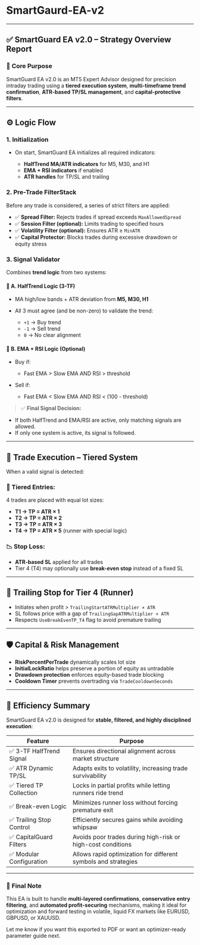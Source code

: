 # SmartGaurd-EA-v2
---

## ✅ **SmartGuard EA v2.0 – Strategy Overview Report**

### 🎯 **Core Purpose**

SmartGuard EA v2.0 is an MT5 Expert Advisor designed for precision intraday trading using a **tiered execution system**, **multi-timeframe trend confirmation**, **ATR-based TP/SL management**, and **capital-protective filters**.

---

## ⚙️ **Logic Flow**

### 1. **Initialization**

* On start, SmartGuard EA initializes all required indicators:

  * **HalfTrend MA/ATR indicators** for M5, M30, and H1
  * **EMA + RSI indicators** if enabled
  * **ATR handles** for TP/SL and trailing

### 2. **Pre-Trade FilterStack**

Before any trade is considered, a series of strict filters are applied:

* ✅ **Spread Filter:** Rejects trades if spread exceeds `MaxAllowedSpread`
* ✅ **Session Filter (optional):** Limits trading to specified hours
* ✅ **Volatility Filter (optional):** Ensures ATR ≥ `MinATR`
* ✅ **Capital Protector:** Blocks trades during excessive drawdown or equity stress

### 3. **Signal Validator**

Combines **trend logic** from two systems:

#### 📌 A. **HalfTrend Logic (3-TF)**

* MA high/low bands + ATR deviation from **M5, M30, H1**
* All 3 must agree (and be non-zero) to validate the trend:

  * `+1` → Buy trend
  * `-1` → Sell trend
  * `0` → No clear alignment

#### 📌 B. **EMA + RSI Logic (Optional)**

* Buy if:

  * Fast EMA > Slow EMA AND RSI > threshold
* Sell if:

  * Fast EMA < Slow EMA AND RSI < (100 - threshold)

> ✅ **Final Signal Decision:**

* If both HalfTrend and EMA/RSI are active, only matching signals are allowed.
* If only one system is active, its signal is followed.

---

## 🔁 **Trade Execution – Tiered System**

When a valid signal is detected:

### 🧩 Tiered Entries:

4 trades are placed with equal lot sizes:

* **T1 → TP = ATR × 1**
* **T2 → TP = ATR × 2**
* **T3 → TP = ATR × 3**
* **T4 → TP = ATR × 5** (runner with special logic)

### 📉 Stop Loss:

* **ATR-based SL** applied for all trades
* Tier 4 (T4) may optionally use **break-even stop** instead of a fixed SL

---

## 🔄 **Trailing Stop for Tier 4 (Runner)**

* Initiates when profit > `TrailingStartATRMultiplier × ATR`
* SL follows price with a gap of `TrailingGapATRMultiplier × ATR`
* Respects `UseBreakEvenTP_T4` flag to avoid premature trailing

---

## 🛡️ **Capital & Risk Management**

* **RiskPercentPerTrade** dynamically scales lot size
* **InitialLockRatio** helps preserve a portion of equity as untradable
* **Drawdown protection** enforces equity-based trade blocking
* **Cooldown Timer** prevents overtrading via `TradeCooldownSeconds`

---

## 📝 **Efficiency Summary**

SmartGuard EA v2.0 is designed for **stable, filtered, and highly disciplined execution**:

| Feature                 | Purpose                                                        |
| ----------------------- | -------------------------------------------------------------- |
| ✅ 3-TF HalfTrend Signal | Ensures directional alignment across market structure          |
| ✅ ATR Dynamic TP/SL     | Adapts exits to volatility, increasing trade survivability     |
| ✅ Tiered TP Collection  | Locks in partial profits while letting runners ride trend      |
| ✅ Break-even Logic      | Minimizes runner loss without forcing premature exit           |
| ✅ Trailing Stop Control | Efficiently secures gains while avoiding whipsaw               |
| ✅ CapitalGuard Filters  | Avoids poor trades during high-risk or high-cost conditions    |
| ✅ Modular Configuration | Allows rapid optimization for different symbols and strategies |

---

### 📌 **Final Note**

This EA is built to handle **multi-layered confirmations**, **conservative entry filtering**, and **automated profit-securing** mechanisms, making it ideal for optimization and forward testing in volatile, liquid FX markets like EURUSD, GBPUSD, or XAUUSD.

Let me know if you want this exported to PDF or want an optimizer-ready parameter guide next.
